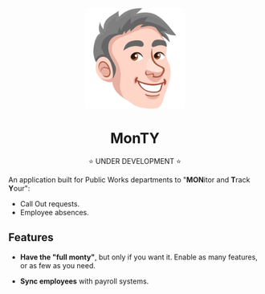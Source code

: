 <div style="text-align:center">
<img src="public/images/monty-small.svg" alt="Monty" style="height:200px" />

# MonTY

⭐ UNDER DEVELOPMENT ⭐
</div>


An application built for Public Works departments to
"**MON**itor and **T**rack **Y**our":

- Call Out requests.
- Employee absences.

## Features

- **Have the "full monty"**, but only if you want it.
  Enable as many features, or as few as you need.

- **Sync employees** with payroll systems.
